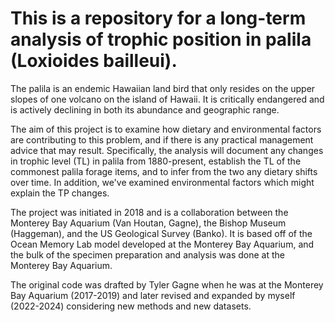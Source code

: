 # This is a repository for a long-term analysis of trophic position in palila (Loxioides bailleui). 

The palila is an endemic Hawaiian land bird that only resides on the upper slopes of one volcano on the island of Hawaii. It is critically endangered and is actively declining in both its abundance and geographic range. 

The aim of this project is to examine how dietary and environmental factors are contributing to this problem, and if there is any practical management advice that may result. Specifically, the analysis will document any changes in trophic level (TL) in palila from 1880-present, establish the TL of the commonest palila forage items, and to infer from the two any dietary shifts over time. In addition, we've examined environmental factors which might explain the TP changes. 

The project was initiated in 2018 and is a collaboration between the Monterey Bay Aquarium (Van Houtan, Gagne), the Bishop Museum (Haggeman), and the US Geological Survey (Banko). It is based off of the Ocean Memory Lab model developed at the Monterey Bay Aquarium, and the bulk of the specimen preparation and analysis was done at the Monterey Bay Aquarium. 

The original code was drafted by Tyler Gagne when he was at the Monterey Bay Aquarium (2017-2019) and later revised and expanded by myself (2022-2024) considering new methods and new datasets.   
